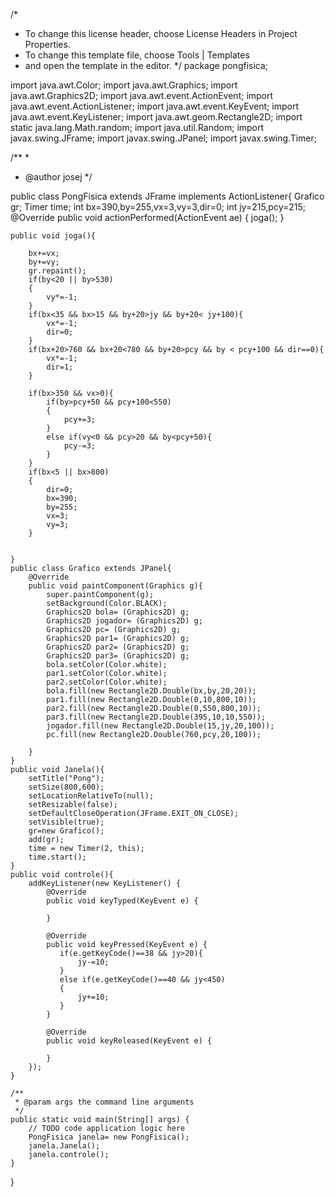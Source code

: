 /*
 * To change this license header, choose License Headers in Project Properties.
 * To change this template file, choose Tools | Templates
 * and open the template in the editor.
 */
package pongfisica;

import java.awt.Color;
import java.awt.Graphics;
import java.awt.Graphics2D;
import java.awt.event.ActionEvent;
import java.awt.event.ActionListener;
import java.awt.event.KeyEvent;
import java.awt.event.KeyListener;
import java.awt.geom.Rectangle2D;
import static java.lang.Math.random;
import java.util.Random;
import javax.swing.JFrame;
import javax.swing.JPanel;
import javax.swing.Timer;

/**
 *
 * @author josej
 */

public class PongFisica extends JFrame implements ActionListener{
    Grafico gr;
    Timer time;
    int bx=390,by=255,vx=3,vy=3,dir=0;
    int jy=215,pcy=215;
    @Override
    public void actionPerformed(ActionEvent ae) {
        joga();
    }
    
    public void joga(){
        
        bx+=vx;
        by+=vy;
        gr.repaint();
        if(by<20 || by>530)
        {
            vy*=-1;
        }
        if(bx<35 && bx>15 && by+20>jy && by+20< jy+100){
            vx*=-1;
            dir=0;
        }
        if(bx+20>760 && bx+20<780 && by+20>pcy && by < pcy+100 && dir==0){
            vx*=-1;
            dir=1;
        }
        
        if(bx>350 && vx>0){
            if(by>pcy+50 && pcy+100<550)
            {
                pcy+=3;
            }
            else if(vy<0 && pcy>20 && by<pcy+50){
                pcy-=3;
            }
        }
        if(bx<5 || bx>800)
        {
            dir=0;
            bx=390;
            by=255;
            vx=3;
            vy=3;
        }
   
        
    }
    public class Grafico extends JPanel{
        @Override
        public void paintComponent(Graphics g){
            super.paintComponent(g);
            setBackground(Color.BLACK);
            Graphics2D bola= (Graphics2D) g;
            Graphics2D jogador= (Graphics2D) g;
            Graphics2D pc= (Graphics2D) g;
            Graphics2D par1= (Graphics2D) g;
            Graphics2D par2= (Graphics2D) g;
            Graphics2D par3= (Graphics2D) g;
            bola.setColor(Color.white);
            par1.setColor(Color.white);
            par2.setColor(Color.white);
            bola.fill(new Rectangle2D.Double(bx,by,20,20));
            par1.fill(new Rectangle2D.Double(0,10,800,10));
            par2.fill(new Rectangle2D.Double(0,550,800,10));
            par3.fill(new Rectangle2D.Double(395,10,10,550));
            jogador.fill(new Rectangle2D.Double(15,jy,20,100));
            pc.fill(new Rectangle2D.Double(760,pcy,20,100));
            
        }
    }
    public void Janela(){
        setTitle("Pong");
        setSize(800,600);
        setLocationRelativeTo(null);
        setResizable(false);
        setDefaultCloseOperation(JFrame.EXIT_ON_CLOSE);
        setVisible(true);
        gr=new Grafico();
        add(gr);
        time = new Timer(2, this);
        time.start();
    }
    public void controle(){
        addKeyListener(new KeyListener() {
            @Override
            public void keyTyped(KeyEvent e) {
              
            }

            @Override
            public void keyPressed(KeyEvent e) {
               if(e.getKeyCode()==38 && jy>20){
                   jy-=10;
               }
               else if(e.getKeyCode()==40 && jy<450)
               {
                   jy+=10;
               }
            }

            @Override
            public void keyReleased(KeyEvent e) {
            
            }
        });
    }

    /**
     * @param args the command line arguments
     */
    public static void main(String[] args) {
        // TODO code application logic here
        PongFisica janela= new PongFisica();
        janela.Janela();
        janela.controle();
    }
    
}

